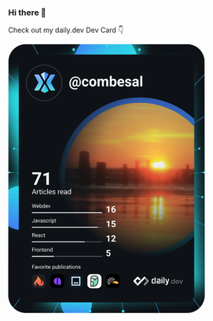 ### Hi there 👋

Check out my daily.dev Dev Card 👇


<a href="https://app.daily.dev/combesal">
  <img src="https://github.com/combesal/combesal/blob/1f84cb9dc849473e7b2271dd80b0b680b92d2737/devcard.svg" width="400" alt="Alison Combes' Dev Card" target="_blank"/>
</a>


<!--
**combesal/combesal** is a ✨ _special_ ✨ repository because its `README.md` (this file) appears on your GitHub profile.

Here are some ideas to get you started:

- 🔭 I’m currently working on ...
- 🌱 I’m currently learning ...
- 👯 I’m looking to collaborate on ...
- 🤔 I’m looking for help with ...
- 💬 Ask me about ...
- 📫 How to reach me: ...
- 😄 Pronouns: ...
- ⚡ Fun fact: ...
-->
